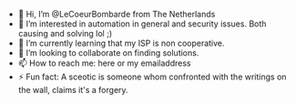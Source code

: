 - 👋 Hi, I’m @LeCoeurBombarde from The Netherlands
- 👀 I’m interested in automation in general and security issues. Both causing and solving lol ;)
- 🌱 I’m currently learning that my ISP is non cooperative.
- 💞️ I’m looking to collaborate on finding solutions.
- 📫 How to reach me: here or my emailaddress
- ⚡ Fun fact: A sceotic is someone whom confronted with the writings on the wall, claims it's a forgery.

<!---
LeCoeurBombarde/LeCoeurBombarde is a ✨ special ✨ repository because its `README.md` (this file) appears on your GitHub profile.
You can click the Preview link to take a look at your changes.
--->
